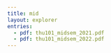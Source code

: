 ```yaml
---
title: mid
layout: explorer
entries:
  - pdf: thu101_midsem_2021.pdf
  - pdf: thu101_midsem_2022.pdf
---
```


